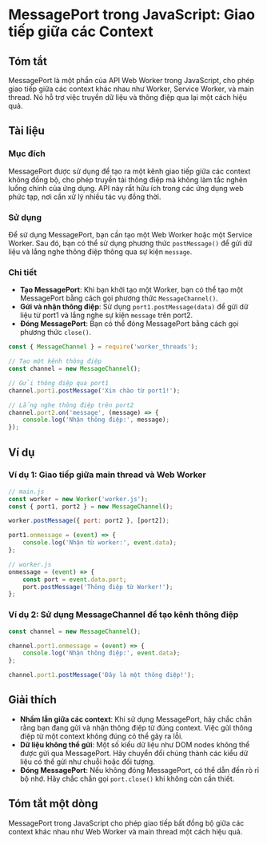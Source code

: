 <!--
Meta Description: # MessagePort trong JavaScript: Giao tiếp giữa các Context ## Tóm tắt MessagePort là một phần của API Web Worker trong JavaScript, cho phép giao tiếp ...
Meta Keywords: worker, thông, điệp, messageport, một
-->

# MessagePort trong JavaScript: Giao tiếp giữa các Context

## Tóm tắt
MessagePort là một phần của API Web Worker trong JavaScript, cho phép giao tiếp giữa các context khác nhau như Worker, Service Worker, và main thread. Nó hỗ trợ việc truyền dữ liệu và thông điệp qua lại một cách hiệu quả.

## Tài liệu
### Mục đích
MessagePort được sử dụng để tạo ra một kênh giao tiếp giữa các context không đồng bộ, cho phép truyền tải thông điệp mà không làm tắc nghẽn luồng chính của ứng dụng. API này rất hữu ích trong các ứng dụng web phức tạp, nơi cần xử lý nhiều tác vụ đồng thời.

### Sử dụng
Để sử dụng MessagePort, bạn cần tạo một Web Worker hoặc một Service Worker. Sau đó, bạn có thể sử dụng phương thức `postMessage()` để gửi dữ liệu và lắng nghe thông điệp thông qua sự kiện `message`.

### Chi tiết
- **Tạo MessagePort**: Khi bạn khởi tạo một Worker, bạn có thể tạo một MessagePort bằng cách gọi phương thức `MessageChannel()`.
- **Gửi và nhận thông điệp**: Sử dụng `port1.postMessage(data)` để gửi dữ liệu từ port1 và lắng nghe sự kiện `message` trên port2.
- **Đóng MessagePort**: Bạn có thể đóng MessagePort bằng cách gọi phương thức `close()`.

```javascript
const { MessageChannel } = require('worker_threads');

// Tạo một kênh thông điệp
const channel = new MessageChannel();

// Gửi thông điệp qua port1
channel.port1.postMessage('Xin chào từ port1!');

// Lắng nghe thông điệp trên port2
channel.port2.on('message', (message) => {
    console.log('Nhận thông điệp:', message);
});
```

## Ví dụ
### Ví dụ 1: Giao tiếp giữa main thread và Web Worker
```javascript
// main.js
const worker = new Worker('worker.js');
const { port1, port2 } = new MessageChannel();

worker.postMessage({ port: port2 }, [port2]);

port1.onmessage = (event) => {
    console.log('Nhận từ worker:', event.data);
};
```
```javascript
// worker.js
onmessage = (event) => {
    const port = event.data.port;
    port.postMessage('Thông điệp từ Worker!');
};
```

### Ví dụ 2: Sử dụng MessageChannel để tạo kênh thông điệp
```javascript
const channel = new MessageChannel();

channel.port1.onmessage = (event) => {
    console.log('Nhận thông điệp:', event.data);
};

channel.port1.postMessage('Đây là một thông điệp!');
```

## Giải thích
- **Nhầm lẫn giữa các context**: Khi sử dụng MessagePort, hãy chắc chắn rằng bạn đang gửi và nhận thông điệp từ đúng context. Việc gửi thông điệp từ một context không đúng có thể gây ra lỗi.
- **Dữ liệu không thể gửi**: Một số kiểu dữ liệu như DOM nodes không thể được gửi qua MessagePort. Hãy chuyển đổi chúng thành các kiểu dữ liệu có thể gửi như chuỗi hoặc đối tượng.
- **Đóng MessagePort**: Nếu không đóng MessagePort, có thể dẫn đến rò rỉ bộ nhớ. Hãy chắc chắn gọi `port.close()` khi không còn cần thiết.

## Tóm tắt một dòng
MessagePort trong JavaScript cho phép giao tiếp bất đồng bộ giữa các context khác nhau như Web Worker và main thread một cách hiệu quả.